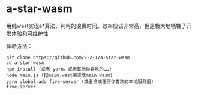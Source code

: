# a-star-wasm
用纯wast实现a*算法，纯粹的浪费时间。效率应该非常高，但是极大地牺牲了开发体验和可维护性

体验方法：
```
git clone https://github.com/9-2-1/a-star-wasm
cd a-star-wasm
npm install (或者 yarn，或者其他你喜欢的……)
node main.js (把main.wast编译成main.wasm)
yarn global add five-server (或者换成任何你喜欢的本地服务器)
five-server
```
